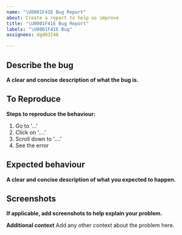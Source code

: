 ```yaml
---
name: "\U0001F41E Bug Report"
about: Create a report to help us improve
title: "\U0001F41E Bug Report"
labels: "\U0001F41E Bug"
assignees: dgd03146

---
```


## Describe the bug
**A clear and concise description of what the bug is.**

## To Reproduce
**Steps to reproduce the behaviour:**
1. Go to '...'
2. Click on '....'
3. Scroll down to '....'
4. See the error

## Expected behaviour
**A clear and concise description of what you expected to happen.**

## Screenshots
**If applicable, add screenshots to help explain your problem.**


**Additional context**
Add any other context about the problem here.
